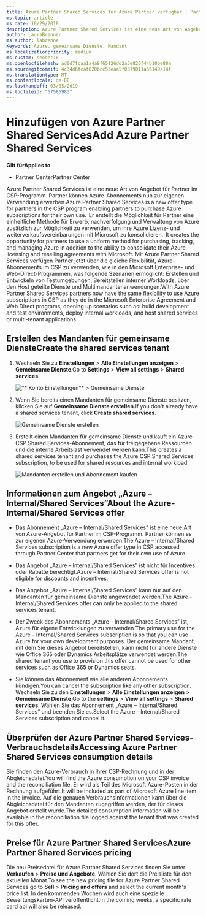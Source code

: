 ```yaml
---
title: Azure Partner Shared Services für Azure Partner verfügbar | Partner Center
ms.topic: article
ms.date: 10/29/2018
description: Azure Partner Shared Services ist eine neue Art von Angebot für Partner im CSP-Programm. Partner können Azure-Abonnements nun zur eigenen Verwendung erwerben.
author: LauraBrenner
ms.author: labrenne
Keywords: Azure, gemeinsame Dienste, Mandant
ms.localizationpriority: medium
ms.custom: seodec18
ms.openlocfilehash: ad0d7fcaa1a4a8f65f26dd2a3e826f44b10be80a
ms.sourcegitcommit: 4c34d6fcaf020bcc53eaa5f0379011a56149a14f
ms.translationtype: MT
ms.contentlocale: de-DE
ms.lasthandoff: 03/05/2019
ms.locfileid: "57586983"
---
```

# <a name="add-azure-partner-shared-services"></a><span data-ttu-id="7dfdd-104">Hinzufügen von Azure Partner Shared Services</span><span class="sxs-lookup"><span data-stu-id="7dfdd-104">Add Azure Partner Shared Services</span></span>

<span data-ttu-id="7dfdd-105">**Gilt für**</span><span class="sxs-lookup"><span data-stu-id="7dfdd-105">**Applies to**</span></span>

-  <span data-ttu-id="7dfdd-106">Partner Center</span><span class="sxs-lookup"><span data-stu-id="7dfdd-106">Partner Center</span></span>

<span data-ttu-id="7dfdd-107">Azure Partner Shared Services ist eine neue Art von Angebot für Partner im CSP-Programm. Partner können Azure-Abonnements nun zur eigenen Verwendung erwerben.</span><span class="sxs-lookup"><span data-stu-id="7dfdd-107">Azure Partner Shared Services is a new offer type for partners in the CSP program enabling partners to purchase Azure subscriptions for their own use.</span></span><span data-ttu-id="7dfdd-108">  Er erstellt die Möglichkeit für Partner eine einheitliche Methode für Erwerb, nachverfolgung und Verwaltung von Azure zusätzlich zur Möglichkeit zu verwenden, um ihre Azure Lizenz- und weiterverkaufsvereinbarungen mit Microsoft zu konsolidieren.</span><span class="sxs-lookup"><span data-stu-id="7dfdd-108">  It creates the opportunity for partners to use a uniform method for purchasing, tracking, and managing Azure in addition to the ability to consolidate their Azure licensing and reselling agreements with Microsoft.</span></span> <span data-ttu-id="7dfdd-109">Mit Azure Partner Shared Services verfügen Partner jetzt über die gleiche Flexibilität, Azure-Abonnements im CSP zu verwenden, wie in den Microsoft Enterprise- und Web-Direct-Programmen, was folgende Szenarien ermöglicht: Erstellen und Entwickeln von Testumgebungen, Bereitstellen interner Workloads, über den Host geteilte Dienste und Multimandantenanwendungen.</span><span class="sxs-lookup"><span data-stu-id="7dfdd-109">With Azure Partner Shared Services partners now have the same flexibility to use Azure subscriptions in CSP as they do in the Microsoft Enterprise Agreement and Web Direct programs, opening up scenarios such as:  build development and test environments, deploy internal workloads, and host shared services or multi-tenant applications.</span></span>  

## <a name="create-the-shared-services-tenant"></a><span data-ttu-id="7dfdd-110">Erstellen des Mandanten für gemeinsame Dienste</span><span class="sxs-lookup"><span data-stu-id="7dfdd-110">Create the shared services tenant</span></span>

1. <span data-ttu-id="7dfdd-111">Wechseln Sie zu **Einstellungen** > **Alle Einstellungen anzeigen** > **Gemeinsame Dienste**.</span><span class="sxs-lookup"><span data-stu-id="7dfdd-111">Go to **Settings** > **View all settings** > **Shared services**.</span></span>

    ![\*\* Konto Einstellungen\*\* > **Gemeinsame Dienste**](images/sharedservices2.png)

2. <span data-ttu-id="7dfdd-113">Wenn Sie bereits einen Mandanten für gemeinsame Dienste besitzen, klicken Sie auf **Gemeinsame Dienste erstellen**.</span><span class="sxs-lookup"><span data-stu-id="7dfdd-113">If you don't already have a shared services tenant, click **Create shared services**.</span></span>

    ![Gemeinsame Dienste erstellen](images/sharedservices3.png)

3. <span data-ttu-id="7dfdd-115">Erstellt einen Mandanten für gemeinsame Dienste und kauft ein Azure CSP Shared Services-Abonnement, das für freigegebene Ressourcen und die interne Arbeitslast verwendet werden kann.</span><span class="sxs-lookup"><span data-stu-id="7dfdd-115">This creates a shared services tenant and purchases the Azure CSP Shared Services subscription, to be used for shared resources and internal workload.</span></span>

    ![Mandanten erstellen und Abonnement kaufen](images/sharedservices5.png)

## <a name="about-the-azure--internalshared-services-offer"></a><span data-ttu-id="7dfdd-117">Informationen zum Angebot „Azure – Internal/Shared Services”</span><span class="sxs-lookup"><span data-stu-id="7dfdd-117">About the Azure- Internal/Shared Services offer</span></span>

- <span data-ttu-id="7dfdd-118">Das Abonnement „Azure – Internal/Shared Services” ist eine neue Art von Azure-Angebot für Partner im CSP-Programm. Partner können es zur eigenen Azure-Verwendung erwerben.</span><span class="sxs-lookup"><span data-stu-id="7dfdd-118">The Azure – Internal/Shared Services subscription is a new Azure offer type in CSP accessed through Partner Center that partners get for their own use of Azure.</span></span> 

- <span data-ttu-id="7dfdd-119">Das Angebot „Azure – Internal/Shared Services” ist nicht für Incentives oder Rabatte berechtigt.</span><span class="sxs-lookup"><span data-stu-id="7dfdd-119">Azure – Internal/Shared Services offer is not eligible for discounts and incentives.</span></span>

- <span data-ttu-id="7dfdd-120">Das Angebot „Azure – Internal/Shared Services” kann nur auf den Mandanten für gemeinsame Dienste angewendet werden.</span><span class="sxs-lookup"><span data-stu-id="7dfdd-120">The Azure - Internal/Shared Services offer can only be applied to the shared services tenant.</span></span>

- <span data-ttu-id="7dfdd-121">Der Zweck des Abonnements „Azure – Internal/Shared Services” ist, Azure für eigene Entwicklungen zu verwenden.</span><span class="sxs-lookup"><span data-stu-id="7dfdd-121">The primary use for the Azure – Internal/Shared Services subscription is so that you can use Azure for your own development purposes.</span></span> <span data-ttu-id="7dfdd-122">Der gemeinsame Mandant, mit dem Sie dieses Angebot bereitstellen, kann nicht für andere Dienste wie Office 365 oder Dynamics Arbeitsplätze verwendet werden.</span><span class="sxs-lookup"><span data-stu-id="7dfdd-122">The shared tenant you use to provision this offer cannot be used for other services such as Office 365 or Dynamics seats.</span></span> 

- <span data-ttu-id="7dfdd-123">Sie können das Abonnement wie alle anderen Abonnements kündigen.</span><span class="sxs-lookup"><span data-stu-id="7dfdd-123">You can cancel the subscription like any other subscription.</span></span> <span data-ttu-id="7dfdd-124">Wechseln Sie zu den **Einstellungen** > **Alle Einstellungen anzeigen** > **Gemeinsame Dienste**.</span><span class="sxs-lookup"><span data-stu-id="7dfdd-124">Go to the **settings** > **View all settings** > **Shared services**.</span></span> <span data-ttu-id="7dfdd-125">Wählen Sie das Abonnement „Azure – Internal/Shared Services” und beenden Sie es.</span><span class="sxs-lookup"><span data-stu-id="7dfdd-125">Select the Azure - Internal/Shared Services subscription and cancel it.</span></span>

## <a name="accessing-azure-partner-shared-services-consumption-details"></a><span data-ttu-id="7dfdd-126">Überprüfen der Azure Partner Shared Services-Verbrauchsdetails</span><span class="sxs-lookup"><span data-stu-id="7dfdd-126">Accessing Azure Partner Shared Services consumption details</span></span>

<span data-ttu-id="7dfdd-127">Sie finden den Azure-Verbrauch in Ihrer CSP-Rechnung und in der Abgleichsdatei.</span><span class="sxs-lookup"><span data-stu-id="7dfdd-127">You will find the Azure consumption on your CSP invoice and the reconciliation file.</span></span> <span data-ttu-id="7dfdd-128">Er wird als Teil des Microsoft Azure-Posten in der Rechnung aufgeführt.</span><span class="sxs-lookup"><span data-stu-id="7dfdd-128">It will be included as part of Microsoft Azure line item in the invoice.</span></span> <span data-ttu-id="7dfdd-129">Auf die genauen Verbrauchsinformationen kann über die Abgleichsdatei für den Mandanten zugegriffen werden, der für dieses Angebot erstellt wurde.</span><span class="sxs-lookup"><span data-stu-id="7dfdd-129">The detailed consumption information will be available in the reconciliation file logged against the tenant that was created for this offer.</span></span> 

## <a name="azure-partner-shared-services-pricing"></a><span data-ttu-id="7dfdd-130">Preise für Azure Partner Shared Services</span><span class="sxs-lookup"><span data-stu-id="7dfdd-130">Azure Partner Shared Services pricing</span></span>

<span data-ttu-id="7dfdd-131">Die neu Preisedatei für Azure Partner Shared Services finden Sie unter **Verkaufen** > **Preise und Angebote**. Wählen Sie dort die Preisliste für den aktuellen Monat.</span><span class="sxs-lookup"><span data-stu-id="7dfdd-131">To see the new pricing file for Azure Partner Shared Services go to **Sell** > **Pricing and offers** and select the current month's price list.</span></span> <span data-ttu-id="7dfdd-132">In den kommenden Wochen wird auch eine spezielle Bewertungskarten-API veröffentlicht.</span><span class="sxs-lookup"><span data-stu-id="7dfdd-132">In the coming weeks, a specific rate card api will also be released.</span></span>


